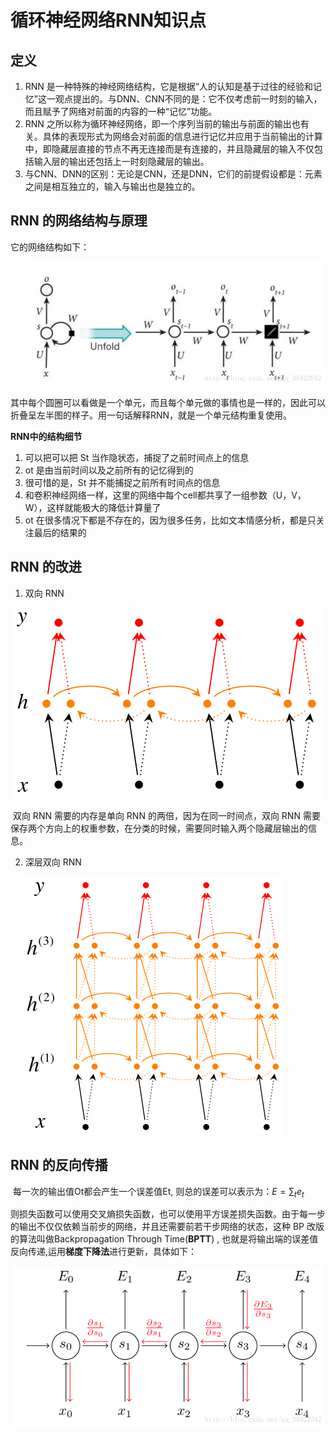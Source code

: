 # 循环神经网络RNN知识点

## 定义

1. RNN 是一种特殊的神经网络结构，它是根据“人的认知是基于过往的经验和记忆”这一观点提出的。与DNN、CNN不同的是：它不仅考虑前一时刻的输入，而且赋予了网络对前面的内容的一种“记忆”功能。
2. RNN 之所以称为循环神经网络，即一个序列当前的输出与前面的输出也有关。具体的表现形式为网络会对前面的信息进行记忆并应用于当前输出的计算中，即隐藏层直接的节点不再无连接而是有连接的，并且隐藏层的输入不仅包括输入层的输出还包括上一时刻隐藏层的输出。
3. 与CNN、DNN的区别：无论是CNN，还是DNN，它们的前提假设都是：元素之间是相互独立的，输入与输出也是独立的。



## RNN 的网络结构与原理

它的网络结构如下：

![RNN_1](../images/RNN/RNN_1.png)

​	其中每个圆圈可以看做是一个单元，而且每个单元做的事情也是一样的，因此可以折叠呈左半图的样子。用一句话解释RNN，就是一个单元结构重复使用。

**RNN中的结构细节**

1. 可以把可以把 St 当作隐状态，捕捉了之前时间点上的信息
2. ot 是由当前时间以及之前所有的记忆得到的
3. 很可惜的是，St 并不能捕捉之前所有时间点的信息
4. 和卷积神经网络一样，这里的网络中每个cell都共享了一组参数（U，V，W），这样就能极大的降低计算量了
5. ot 在很多情况下都是不存在的，因为很多任务，比如文本情感分析，都是只关注最后的结果的



## RNN 的改进

1. 双向 RNN

![bi-directional-rnn](../images/RNN/bi-directional-rnn.png)

​	双向 RNN 需要的内存是单向 RNN 的两倍，因为在同一时间点，双向 RNN 需要保存两个方向上的权重参数，在分类的时候，需要同时输入两个隐藏层输出的信息。

2. 深层双向 RNN

   ![deep-bi-directional-rnn](../images/RNN/deep-bi-directional-rnn.png)

## RNN 的反向传播

​	每一次的输出值Ot都会产生一个误差值Et, 则总的误差可以表示为：$E = \sum_{t} e_t$

则损失函数可以使用交叉熵损失函数，也可以使用平方误差损失函数。由于每一步的输出不仅仅依赖当前步的网络，并且还需要前若干步网络的状态，这种 BP 改版的算法叫做Backpropagation Through Time(**BPTT**) , 也就是将输出端的误差值反向传递,运用**梯度下降法**进行更新，具体如下：

![SouthEast](../images/RNN/SouthEast.png)